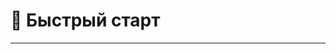 # 🚀 Быстрый старт

---

<script setup>
import FeaturesSection from './.vitepress/components/FeaturesSection.vue';

const features = [
  {
    title: "Дистрибутивы",
    icon: '<i class="fa-brands fa-linux"></i>',
    details: `<a href="/distro/ubuntu">Ubuntu</a> <br> <a href="/distro/debian">Debian</a> <br> <a href="/distro/alt">ALT</a> <br> <a href="/distro/redos">RedOS</a> <br> <a href="/distro/popos">PopOS</a> <br> <a href="/distro/arch">Arch</a> <br> <a href="/distro/mint">Mint</a> <br> <a href="/distro/opensuse">OpenSuse</a> <br> <a href="/distro/fedora">Fedora</a>`,
    link: "/distro-test",
    linkText: "Пройти тест"
  },
  {
    title: "Рабочие среды (DE)",
    icon: '<i class="fas fa-desktop"></i>',
    details: `<a href="/de/kde">KDE</a> <br> <a href="/de/gnome">GNOME</a> <br> <a href="/de/mate">MATE</a> <br> <a href="/de/xfce">XFCE</a> <br> <a href="/de/lxqt">LXQt</a> <br> <a href="/de/hyperland">Hyperland</a> <br> <a href="/de/sway">Sway</a> <br> <a href="/de/swayfx">SwayFX</a> `,
    link: "/de-test",
    linkText: "Пройти тест"
  },
  {
    title: "Браузеры",
    icon: '<i class="fa-solid fa-earth"></i>',
    details: `<a href="/soft/yandex">Яндекс Браузер</a> <br> <a href="/soft/chrome">Google Chrome</a> <br> <a href="/soft/brave">Brave</a> <br> <a href="/soft/vivaldi">Vivaldi</a> <br> <a href="/soft/waterfox">Waterfox</a> <br> <a href="/soft/firefox">Firefox</a> <br> <a href="/soft/msedge">Microsoft Edge</a> <br> <a href="/soft/zen">Zen</a> `,
  },
  {
    title: "Мессенджеры",
    icon: '<i class="fa-solid fa-comments"></i>',
    details: `<a href="/soft/telegram">Telegram</a> <br> <a href="/soft/viber">Viber</a> <br> <a href="/soft/whatsApp">WhatsApp</a> <br> <a href="/soft/vkms">VK Мессенджер</a> <br> <a href="/soft/vesktop">Vesktop</a> <br> <a href="/soft/skype">Skype</a> <br> <a href="/soft/signal">Signal Desktop</a> <br> <a href="/soft/simplex">SimpleX</a> `,
  },
  {
    title: "Игры",
    icon: '<i class="fa-solid fa-gamepad"></i>',
    details: `<a href="/soft/steam">Steam</a> <br> <a href="/soft/cartridges">Cartridges</a> <br> <a href="/soft/portproton">PortProton</a> <br> <a href="/soft/heroic">Heroic Games Launcher</a> <br> <a href="/soft/modrinth">Modrinth App</a> <br> <a href="/soft/vinegar">Vinegar (Roblox)</a> <br> <a href="/soft/dolphin">Dolphin Emulator</a> <br> <a href="/soft/unity">Unity Hub</a> `,
  },
  {
    title: "Офис",
    icon: '<i class="fa-solid fa-paperclip"></i>',
    details: `<a href="/soft/myoffice">Мой офис</a> <br> <a href="/soft/r7-office">Р7-Офис</a> <br> <a href="/soft/libreoffice">LibreOffice</a> <br> <a href="/soft/wps">WPS Office</a> <br> <a href="/soft/rnote">Rnote</a> <br> <a href="/soft/onlyoffice">ONLYOFFICE</a> <br> <a href="/soft/calligra">Calligra</a> <br> <a href="/soft/obsidian">Obsidian</a> `,
  },
  {
    title: "Работа с графикой",
    icon: '<i class="fa-solid fa-paint-roller"></i>',
    details: `<a href="/soft/krita">Krita</a> <br> <a href="/soft/figma">Figma</a> <br> <a href="/soft/lunacy">Lunacy</a> <br> <a href="/soft/penpot">Penpot</a> <br> <a href="/soft/blender">Blender</a> <br> <a href="/soft/drawing">Drawing</a> <br> <a href="/soft/vara">Vara</a> <br> <a href="/soft/gimp">GIMP</a> `,
  },
  {
    title: "Мультимедиа",
    icon: '<i class="fa-solid fa-photo-film"></i>',
    details: `<a href="/soft/cassette">Кассета (Яндекс Музыка)</a> <br> <a href="/soft/spotify">Spotify</a> <br> <a href="/soft/nuclear">Nuclear</a> <br> <a href="/soft/celluloid">Celluloid</a> <br> <a href="/soft/qmmp">Qmmp</a> <br> <a href="/soft/vlc">VLC</a> <br> <a href="/soft/qview">qView</a> <br> <a href="/soft/haruna">Haruna</a> `,
  },
  {
    title: "Утилиты",
    icon: '<i class="fa-solid fa-hammer"></i>',
    details: `<a href="/soft/bottles">Bottles</a> <br> <a href="/soft/flatseal">Flatseal</a> <br> <a href="/soft/qbit">qBittorrent</a> <br> <a href="/soft/bitwarden">Bitwarden</a> <br> <a href="/soft/warehouse">Warehouse</a> <br> <a href="/soft/obs">OBS</a> <br> <a href="/soft/peazip">PeaZip</a> <br> <a href="/soft/droidcam">DroidCam</a> `,
  }
];
</script>

<FeaturesSection :features="features" />
